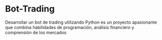# Bot-Trading
Desarrollar un bot de trading utilizando Python es un proyecto apasionante que combina habilidades de programación, análisis financiero y comprensión de los mercados

